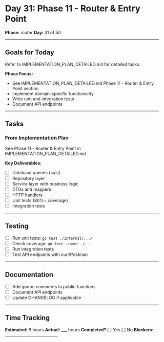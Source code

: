 # Day 31: Phase 11 - Router & Entry Point

**Phase:** router
**Day:** 31 of 50

---

## Goals for Today

Refer to IMPLEMENTATION_PLAN_DETAILED.md for detailed tasks.

**Phase Focus:**
- See IMPLEMENTATION_PLAN_DETAILED.md Phase 11 - Router & Entry Point section
- Implement domain-specific functionality
- Write unit and integration tests
- Document API endpoints

---

## Tasks

### From Implementation Plan
See Phase 11 - Router & Entry Point in IMPLEMENTATION_PLAN_DETAILED.md

**Key Deliverables:**
- [ ] Database queries (sqlc)
- [ ] Repository layer
- [ ] Service layer with business logic
- [ ] DTOs and mappers
- [ ] HTTP handlers
- [ ] Unit tests (80%+ coverage)
- [ ] Integration tests

---

## Testing
- [ ] Run unit tests: `go test ./internal/.../`
- [ ] Check coverage: `go test -cover ./...`
- [ ] Run integration tests
- [ ] Test API endpoints with curl/Postman

---

## Documentation
- [ ] Add godoc comments to public functions
- [ ] Document API endpoints
- [ ] Update CHANGELOG if applicable

---

## Time Tracking
**Estimated:** 8 hours
**Actual:** ___ hours
**Completed?** [ ] Yes [ ] No
**Blockers:** ___________________________
